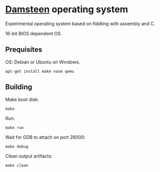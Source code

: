 # [Damsteen](http://damsteen.nl) operating system

Experimental operating system based on fiddling with assembly and C.

16-bit BIOS dependent OS.

## Prequisites

OS: Debian or Ubuntu on Windows.

```
apt-get install make nasm qemu
```

## Building

Make boot disk:

```
make
```

Run:

```
make run
```

Wait for GDB to attach on port 26000:

```
make debug
```

Clean output artifacts:

```
make clean
```